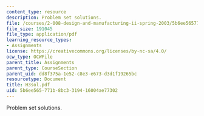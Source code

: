 ```yaml
---
content_type: resource
description: Problem set solutions.
file: /courses/2-008-design-and-manufacturing-ii-spring-2003/5b6ee565771b8bc3319416004ae77302_H3sol.pdf
file_size: 191045
file_type: application/pdf
learning_resource_types:
- Assignments
license: https://creativecommons.org/licenses/by-nc-sa/4.0/
ocw_type: OCWFile
parent_title: Assignments
parent_type: CourseSection
parent_uid: dd8f375a-1e52-c8e3-e673-d3d1f19265bc
resourcetype: Document
title: H3sol.pdf
uid: 5b6ee565-771b-8bc3-3194-16004ae77302
---
```

Problem set solutions.